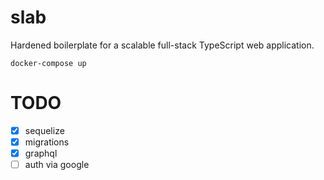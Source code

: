 # slab

Hardened boilerplate for a scalable full-stack TypeScript web application.

`docker-compose up`

# TODO

- [x] sequelize
- [x] migrations
- [x] graphql
- [ ] auth via google
